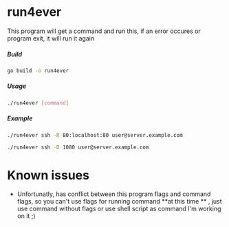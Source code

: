 # run4ever
This program will get a command and run this, if an error occures or program exit, it will run it again

##### Build
```bash
go build -o run4ever
```

##### Usage
```bash
./run4ever [command]
```

##### Example
```bash
./run4ever ssh -R 80:localhost:80 user@server.example.com
```

```bash
./run4ever ssh -D 1080 user@server.example.com
```

# Known issues
- Unfortunatly, has conflict between this program flags and command flags, so you can't use flags for running command **at this time ** , just use command without flags or use shell script as command
I'm working on it ;)

